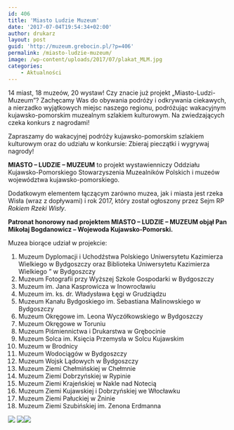 ```yaml
---
id: 406
title: 'Miasto Ludzie Muzeum'
date: '2017-07-04T19:54:34+02:00'
author: drukarz
layout: post
guid: 'http://muzeum.grebocin.pl/?p=406'
permalink: /miasto-ludzie-muzeum/
image: /wp-content/uploads/2017/07/plakat_MLM.jpg
categories:
    - Aktualności
---
```


14 miast, 18 muzeów, 20 wystaw! Czy znacie już projekt „Miasto-Ludzi-Muzeum”? Zachęcamy Was do obywania podróży i odkrywania ciekawych, a nierzadko wyjątkowych miejsc naszego regionu, podróżując wakacyjnym kujawsko-pomorskim muzealnym szlakiem kulturowym. Na zwiedzających czeka konkurs z nagrodami!

Zapraszamy do wakacyjnej podróży kujawsko-pomorskim szlakiem kulturowym oraz do udziału w konkursie: Zbieraj pieczątki i wygrywaj nagrody!

**MIASTO – LUDZIE – MUZEUM**  to projekt wystawienniczy Oddziału Kujawsko-Pomorskiego Stowarzyszenia Muzealników Polskich i muzeów województwa kujawsko-pomorskiego.

Dodatkowym elementem łączącym zarówno muzea, jak i miasta jest rzeka Wisła (wraz z dopływami) i rok 2017, który został ogłoszony przez Sejm RP *Rokiem Rzeki Wisły*.

**Patronat honorowy nad projektem MIASTO – LUDZIE – MUZEUM objął Pan Mikołaj Bogdanowicz – Wojewoda Kujawsko-Pomorski.**

Muzea biorące udział w projekcie:

1. Muzeum Dyplomacji i Uchodźstwa Polskiego Uniwersytetu Kazimierza Wielkiego w Bydgoszczy oraz Biblioteka Uniwersytetu Kazimierza Wielkiego ” w Bydgoszczy
2. Muzeum Fotografii przy Wyższej Szkole Gospodarki w Bydgoszczy
3. Muzeum im. Jana Kasprowicza w Inowrocławiu
4. Muzeum im. ks. dr. Władysława Łęgi w Grudziądzu
5. Muzeum Kanału Bydgoskiego im. Sebastiana Malinowskiego w Bydgoszczy
6. Muzeum Okręgowe im. Leona Wyczółkowskiego w Bydgoszczy
7. Muzeum Okręgowe w Toruniu
8. Muzeum Piśmiennictwa i Drukarstwa w Grębocinie
9. Muzeum Solca im. Księcia Przemysła w Solcu Kujawskim
10. Muzeum w Brodnicy
11. Muzeum Wodociągów w Bydgoszczy
12. Muzeum Wojsk Lądowych w Bydgoszczy
13. Muzeum Ziemi Chełmińskiej w Chełmnie
14. Muzeum Ziemi Dobrzyńskiej w Rypinie
15. Muzeum Ziemi Krajeńskiej w Nakle nad Notecią
16. Muzeum Ziemi Kujawskiej i Dobrzyńskiej we Włocławku
17. Muzeum Ziemi Pałuckiej w Żninie
18. Muzeum Ziemi Szubińskiej im. Zenona Erdmanna

![](http://muzeum.grebocin.pl/wp-content/uploads/2017/07/plakat_MLM-212x300.jpg) ![](http://muzeum.grebocin.pl/wp-content/uploads/2017/07/mapka-300x202.jpg)![](http://muzeum.grebocin.pl/wp-content/uploads/2017/07/banerki_na_strone_2-300x101.jpg)